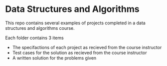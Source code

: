 # Data Structures and Algorithms

This repo contains several examples of projects completed in a data structures and algorithms course.  

Each folder contains 3 items 
 - The specifactions of each project as recieved from the course instructor
 - Test cases for the solution as recieved from the course instructor
 - A written solution for the problems given
